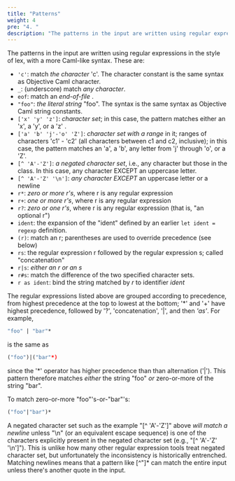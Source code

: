 ```yaml
---
title: "Patterns"
weight: 4
pre: "4. "
description: "The patterns in the input are written using regular expressions in the style of lex, with a more Caml-like syntax."
---
```


The patterns in the input are written using regular expressions
in the style of lex, with a more Caml-like syntax.
These are:

- `'c'`: match _the character_ 'c'. The character constant is the same syntax as Objective Caml character.
- `_`: (underscore) match _any character_.
- `eof`: match an _end-of-file_ .
- `"foo"`: _the literal string_ "foo". The syntax is the same syntax as Objective Caml string constants.
- `['x' 'y' 'z']`: _character set_; in this case, the pattern matches either an 'x', a 'y', or a 'z' .
- `['a' 'b' 'j'-'o' 'Z']`: _character set with a range_ in it; ranges of characters 'c1' - 'c2' (all characters between c1 and c2, inclusive);
  in this case, the pattern matches an 'a', a 'b', any letter from 'j' through 'o', or a 'Z'.
- `[^ 'A'-'Z']`:
  _a negated character set_, i.e., any character but those in the class. In this case, any character EXCEPT an uppercase letter. 
- `[^ 'A'-'Z' '\n']`: _any character EXCEPT_ an uppercase letter or a newline 
- `r*`: _zero or more r's_, where r is any regular expression 
- `r+`: _one or more r's_, where r is any regular expression 
- `r?`: _zero or one r's_, where r is any regular expression (that is, "an optional r") 
- `ident`: the expansion of the "ident"
  defined by an earlier `let ident =  regexp` definition.
- `(r)`: match an r; parentheses are used to override precedence (see below) 
- `rs`: the regular expression r followed by the regular expression s; called "concatenation" 
- `r|s`: _either an r or an s_ 
- `r#s`: match the difference of the two specified character sets.
- `r as ident`: bind the string matched by _r_ to identifier _ident_

The regular expressions listed above are grouped according to precedence, from highest precedence at the top to lowest at the bottom;
'*' and '+' have highest precedence, followed by '?', 'concatenation', '|', and then _'as'_.
For example,


``` ocaml
"foo" | "bar"*
```

is the same as

``` ocaml
("foo")|("bar"*)
```

since the '*' operator has higher precedence than
than alternation ('|').  This pattern therefore
matches _either_ the string "foo" _or_
zero-or-more of the string "bar".


To match zero-or-more "foo"'s-or-"bar"'s:


``` ocaml
("foo"|"bar")*
```


A negated character set such as the example "[^ 'A'-'Z']" above
_will match a newline_
unless "\n" (or an equivalent escape sequence) is
one of the characters explicitly present in the negated character
set (e.g., "[^ 'A'-'Z' '\n']").  This is unlike how many other regular
expression tools treat negated character set, but
unfortunately the inconsistency is historically entrenched.
Matching newlines means that a pattern like [^"]* can match the
entire input unless there's another quote in the input.

